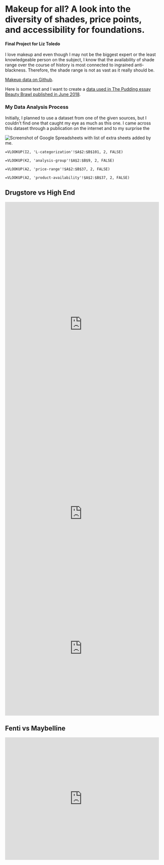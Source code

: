 # Makeup for all? A look into the diversity of shades, price points, and accessibility for foundations.
#### Final Project for Liz Toledo

I love makeup and even though I may not be the biggest expert or the least knowledgeable person on the subject, I know that the availability of shade range over the course of history is most connected to ingrained anti-blackness. Therefore, the shade range is not as vast as it really should be. 

[Makeup data on Github](https://github.com/the-pudding/data/tree/master/makeup-shades).

Here is some text and I want to create a [data used in The Pudding essay Beauty Brawl published in June 2018](https://pudding.cool/2018/06/makeup-shades/).


### My Data Analysis Process
Initially, I planned to use a dataset from one of the given sources, but I couldn't find one that caught my eye as much as this one. I came across this dataset through a publication on the internet and to my surprise the 

![Screenshot of Google Spreadsheets with list of extra sheets added by me.](https://media.journalism.berkeley.edu/upload/2020/08/15971832006a769bd.png)


```
=VLOOKUP(I2, 'L-categorization'!$A$2:$B$101, 2, FALSE)
```

```
=VLOOKUP(K2, 'analysis-group'!$A$2:$B$9, 2, FALSE)
```

```
=VLOOKUP(A2, 'price-range'!$A$2:$B$37, 2, FALSE)
```

```
=VLOOKUP(A2, 'product-availability'!$A$2:$B$37, 2, FALSE)
```
## Drugstore vs High End


<iframe title="Drug Store Brand Lightness Range" aria-label="chart" id="datawrapper-chart-tqlWV" src="https://datawrapper.dwcdn.net/tqlWV/1/" scrolling="no" frameborder="0" style="width: 0; min-width: 100% !important; border: none;" height="797"></iframe><script type="text/javascript">!function(){"use strict";window.addEventListener("message",(function(a){if(void 0!==a.data["datawrapper-height"])for(var e in a.data["datawrapper-height"]){var t=document.getElementById("datawrapper-chart-"+e)||document.querySelector("iframe[src*='"+e+"']");t&&(t.style.height=a.data["datawrapper-height"][e]+"px")}}))}();
</script>


<iframe title="Foreign Brand Lightness Range" aria-label="chart" id="datawrapper-chart-Qmeqy" src="https://datawrapper.dwcdn.net/Qmeqy/1/" scrolling="no" frameborder="0" style="width: 0; min-width: 100% !important; border: none;" height="440"></iframe><script type="text/javascript">!function(){"use strict";window.addEventListener("message",(function(a){if(void 0!==a.data["datawrapper-height"])for(var e in a.data["datawrapper-height"]){var t=document.getElementById("datawrapper-chart-"+e)||document.querySelector("iframe[src*='"+e+"']");t&&(t.style.height=a.data["datawrapper-height"][e]+"px")}}))}();
</script>


<iframe title="Online Brands and Other Brands Available at Ulta/Sephora" aria-label="chart" id="datawrapper-chart-BAMWH" src="https://datawrapper.dwcdn.net/BAMWH/1/" scrolling="no" frameborder="0" style="width: 0; min-width: 100% !important; border: none;" height="440"></iframe><script type="text/javascript">!function(){"use strict";window.addEventListener("message",(function(a){if(void 0!==a.data["datawrapper-height"])for(var e in a.data["datawrapper-height"]){var t=document.getElementById("datawrapper-chart-"+e)||document.querySelector("iframe[src*='"+e+"']");t&&(t.style.height=a.data["datawrapper-height"][e]+"px")}}))}();
</script>

## Fenti vs Maybelline
<iframe title="Drugstore or High End?" aria-label="chart" id="datawrapper-chart-CUcqY" src="https://datawrapper.dwcdn.net/CUcqY/1/" scrolling="no" frameborder="0" style="width: 0; min-width: 100% !important; border: none;" height="400"></iframe><script type="text/javascript">!function(){"use strict";window.addEventListener("message",(function(a){if(void 0!==a.data["datawrapper-height"])for(var e in a.data["datawrapper-height"]){var t=document.getElementById("datawrapper-chart-"+e)||document.querySelector("iframe[src*='"+e+"']");t&&(t.style.height=a.data["datawrapper-height"][e]+"px")}}))}();
</script>
